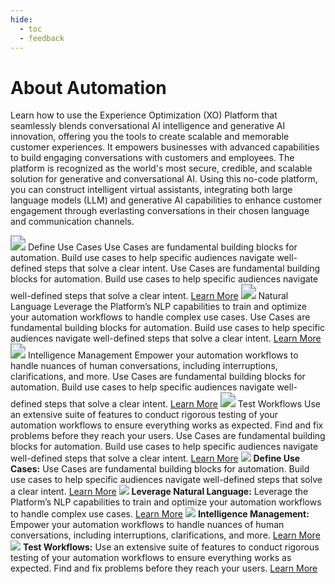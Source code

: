 ```yaml
---
hide:
  - toc
  - feedback
---
```

# About Automation
Learn how to use the Experience Optimization (XO) Platform that seamlessly blends conversational AI intelligence and generative AI innovation, offering you the tools to create scalable and memorable customer experiences. It empowers businesses with advanced capabilities to build engaging conversations with customers and employees. The platform is recognized as the world's most secure, credible, and scalable solution for generative and conversational AI. Using this no-code platform, you can construct intelligent virtual assistants, integrating both large language models (LLM) and generative AI capabilities to enhance customer engagement through everlasting conversations in their chosen language and communication channels.

<kr-grid type="g1">
    <kr-grid-item>
        <img src="../images/xop-sm-uc.svg" style="zoom:150%;"></img>
        <kr-grid-title align="center">Define Use Cases</kr-grid-title>
        <kr-grid-desc>Use Cases are fundamental building blocks for automation. Build use cases to help specific audiences navigate well-defined steps that solve a clear intent. Use Cases are fundamental building blocks for automation. Build use cases to help specific audiences navigate well-defined steps that solve a clear intent.</kr-grid-desc>
        <a href="">Learn More</a>
    </kr-grid-item>
    <kr-grid-item>
        <img src="../images/xop-sm-nl.svg" style="zoom:150%;"></img>
        <kr-grid-title align="center">Natural Language</kr-grid-title>
        <kr-grid-desc>Leverage the Platform’s NLP capabilities to train and optimize your automation workflows to handle complex use cases. Use Cases are fundamental building blocks for automation. Build use cases to help specific audiences navigate well-defined steps that solve a clear intent.</kr-grid-desc>
        <a href="">Learn More</a>
    </kr-grid-item>
    <kr-grid-item>
        <img src="../images/xop-sm-inteligence.svg" style="zoom:150%;"></img>
        <kr-grid-title align="center">Intelligence Management</kr-grid-title>
        <kr-grid-desc>Empower your automation workflows to handle nuances of human conversations, including interruptions, clarifications, and more. Use Cases are fundamental building blocks for automation. Build use cases to help specific audiences navigate well-defined steps that solve a clear intent.</kr-grid-desc>
        <a href="">Learn More</a>
    </kr-grid-item>    
    <kr-grid-item>
        <img src="../images/xop-sm-test.svg" style="zoom:150%;"></img>
        <kr-grid-title align="center">Test Workflows</kr-grid-title>
        <kr-grid-desc>Use an extensive suite of features to conduct rigorous testing of your automation workflows to ensure everything works as expected. Find and fix problems before they reach your users. Use Cases are fundamental building blocks for automation. Build use cases to help specific audiences navigate well-defined steps that solve a clear intent.</kr-grid-desc>
        <a href="">Learn More</a>
    </kr-grid-item>       
</kr-grid>

<p style="display:inline;">
    <img src="../images/xop-sm-uc.svg" style="zoom:100%;"> 
    <b>Define Use Cases:</b> Use Cases are fundamental building blocks for automation. Build use cases to help specific audiences navigate well-defined steps that solve a clear intent. <a href="">Learn More</a>
</p>
<p style="display:inline;">
    <img src="../images/xop-sm-nl.svg" style="zoom:100%;"> 
    <b>Leverage Natural Language:</b> Leverage the Platform’s NLP capabilities to train and optimize your automation workflows to handle complex use cases. <a href="">Learn More</a>
</p>
<p style="display:inline;">
    <img src="../images/xop-sm-inteligence.svg" style="zoom:100%;"> 
    <b>Intelligence Management:</b> Empower your automation workflows to handle nuances of human conversations, including interruptions, clarifications, and more. <a href="">Learn More</a>
</p>
<p style="display:inline;">
    <img src="../images/xop-sm-test.svg" style="zoom:100%;"> 
    <b>Test Workflows:</b> Use an extensive suite of features to conduct rigorous testing of your automation workflows to ensure everything works as expected. Find and fix problems before they reach your users. <a href="">Learn More</a>  
</p>